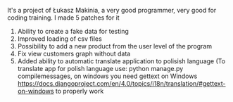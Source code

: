It's a project of Łukasz Makinia, a very good programmer, very good for coding training.
I made 5 patches for it

1. Ability to create a fake data for testing
2. Improved loading of csv files
3. Possibility to add a new product from the user level of the program
4. Fix view customers graph without data
5. Added ability to automatic translate application to polisish language
   (To translate app for polish language use: python manage.py compilemessages, on windows you need gettext on Windows https://docs.djangoproject.com/en/4.0/topics/i18n/translation/#gettext-on-windows  to properly work 
